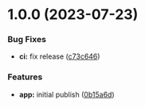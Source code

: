 # 1.0.0 (2023-07-23)


### Bug Fixes

* **ci:** fix release ([c73c646](https://github.com/hurdlegroup/tflite-wasm/commit/c73c646b70cd3cb01bda512ba0ae492ae1233786))


### Features

* **app:** initial publish ([0b15a6d](https://github.com/hurdlegroup/tflite-wasm/commit/0b15a6dc7f39405555ee517d364512a948176f6b))
